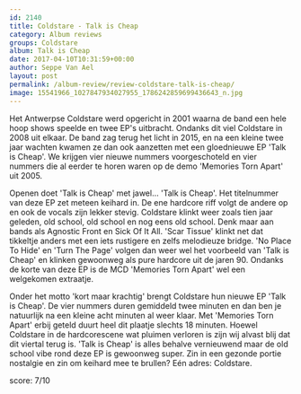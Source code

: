 ```yaml
---
id: 2140
title: Coldstare - Talk is Cheap
category: Album reviews
groups: Coldstare
album: Talk is Cheap
date: 2017-04-10T10:31:59+00:00
author: Seppe Van Ael
layout: post
permalink: /album-review/review-coldstare-talk-is-cheap/
image: 15541966_1027847934027955_1786242859699436643_n.jpg
---
```

Het Antwerpse Coldstare werd opgericht in 2001 waarna de band een hele hoop shows speelde en twee EP's uitbracht. Ondanks dit viel Coldstare in 2008 uit elkaar. De band zag terug het licht in 2015, en na een kleine twee jaar wachten kwamen ze dan ook aanzetten met een gloednieuwe EP 'Talk is Cheap'. We krijgen vier nieuwe nummers voorgeschoteld en vier nummers die al eerder te horen waren op de demo 'Memories Torn Apart' uit 2005.

Openen doet 'Talk is Cheap' met jawel&#8230; 'Talk is Cheap'. Het titelnummer van deze EP zet meteen keihard in. De ene hardcore riff volgt de andere op en ook de vocals zijn lekker stevig. Coldstare klinkt weer zoals tien jaar geleden, old school, old school en nog eens old school. Denk maar aan bands als Agnostic Front en Sick Of It All. 'Scar Tissue' klinkt net dat tikkeltje anders met een iets rustigere en zelfs melodieuze bridge. 'No Place To Hide' en 'Turn The Page' volgen dan weer wel het voorbeeld van 'Talk is Cheap' en klinken gewoonweg als pure hardcore uit de jaren 90. Ondanks de korte van deze EP is de MCD 'Memories Torn Apart' wel een welgekomen extraatje.

Onder het motto 'kort maar krachtig' brengt Coldstare hun nieuwe EP 'Talk is Cheap'. De vier nummers duren gemiddeld twee minuten en dan ben je natuurlijk na een kleine acht minuten al weer klaar. Met 'Memories Torn Apart' erbij geteld duurt heel dit plaatje slechts 18 minuten. Hoewel Coldstare in de hardcorescene wat pluimen verloren is zijn wij alvast blij dat dit viertal terug is. 'Talk is Cheap' is alles behalve vernieuwend maar de old school vibe rond deze EP is gewoonweg super. Zin in een gezonde portie nostalgie en zin om keihard mee te brullen? Eén adres: Coldstare.

score: 7/10
